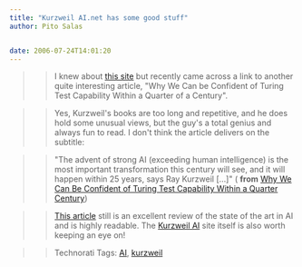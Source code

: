 ```yaml
---
title: "Kurzweil AI.net has some good stuff"
author: Pito Salas


date: 2006-07-24T14:01:20
---
```



>>

>> I knew about [this site](<http://www.kurzweilai.net/>) but recently came
across a link to another quite interesting article, "Why We Can be Confident
of Turing Test Capability Within a Quarter of a Century".

>>

>> Yes, Kurzweil's books are too long and repetitive, and he does hold some
unusual views, but the guy's a total genius and always fun to read. I don't
think the article delivers on the subtitle:

>>

>> "The advent of strong AI (exceeding human intelligence) is the most
important transformation this century will see, and it will happen within 25
years, says Ray Kurzweil […]" ( **from** [Why We Can Be Confident of Turing
Test Capability Within a Quarter
Century](<http://www.kurzweilai.net/meme/frame.html?main=memelist.html?m=4%23683>))

>>

>> [This
article](<http://www.kurzweilai.net/meme/frame.html?main=memelist.html?m=4%23683>)
still is an excellent review of the state of the art in AI and is highly
readable. The [Kurzweil AI](<http://www.kurzweilai.net/>) site itself is also
worth keeping an eye on!

>>

>> Technorati Tags: [AI](<http://www.technorati.com/tag/AI>),
[kurzweil](<http://www.technorati.com/tag/kurzweil>)


